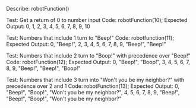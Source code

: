 Describe: robotFunction()

Test: Get a return of 0 to number input
Code:
robotFunction(10);
Expected Output: 0, 1, 2, 3, 4, 5, 6, 7, 8, 9, 10

Test: Numbers that include 1 turn to "Beep!"
Code:
robotfunction(11);
Expected Output: 0, "Beep!", 2, 3, 4, 5, 6, 7, 8, 9, "Beep!", "Beep!"

Test: Numbers that include 2 turn to "Boop!" with precedence over "Beep!"
Code:
robotFunction(12);
Expected Output: 0, "Beep!", "Boop!", 3, 4, 5, 6, 7, 8, 9, "Beep!", "Beep!", "Boop!"

Test: Numbers that include 3 turn into "Won't you be my neighbor?" with precedence over 2 and 1
Code:
robotFunction(13);
Expected Output: 0, "Beep!", "Boop!", "Won't you be my neighbor?", 4, 5, 6, 7, 8, 9, "Beep!", "Beep!", "Boop!", "Won't you be my neighbor?"
